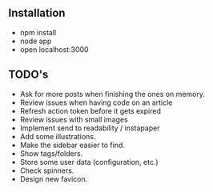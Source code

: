 ## Installation 

* npm install
* node app
* open localhost:3000


## TODO's

* Ask for more posts when finishing the ones on memory.
* Review issues when having code on an article
* Refresh action token before it gets expired
* Review issues with small images
* Implement send to readability / instapaper
* Add some illustrations.
* Make the sidebar easier to find.
* Show tags/folders.
* Store some user data (configuration, etc.)
* Check spinners.
* Design new favicon.
